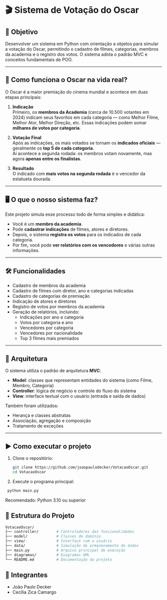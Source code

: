 # 🎬 Sistema de Votação do Oscar

## 📌 Objetivo

Desenvolver um sistema em Python com orientação a objetos para simular a votação do Oscar, permitindo o cadastro de filmes, categorias, membros da academia e o registro dos votos. O sistema adota o padrão MVC e conceitos fundamentais de POO.

---

## 🧠 Como funciona o Oscar na vida real?

O Oscar é a maior premiação do cinema mundial e acontece em duas etapas principais:

1. **Indicação**  
   Primeiro, os **membros da Academia** (cerca de 10.500 votantes em 2024) indicam seus favoritos em cada categoria — como Melhor Filme, Melhor Ator, Melhor Direção, etc. Essas indicações podem somar **milhares de votos por categoria**.

2. **Votação Final**  
   Após as indicações, os mais votados se tornam os **indicados oficiais** — geralmente os **top 5 de cada categoria**.  
   Aí acontece a segunda rodada: os membros votam novamente, mas agora **apenas entre os finalistas**.

3. **Resultado**  
   O indicado com **mais votos na segunda rodada** é o vencedor da estatueta dourada.

---

## 🖥️ O que o nosso sistema faz?

Este projeto simula esse processo todo de forma simples e didática:

- Você é um **membro da academia**.
- Pode **cadastrar indicações** de filmes, atores e diretores.
- Depois, o sistema **registra os votos** para os indicados de cada categoria.
- Por fim, você pode **ver relatórios com os vencedores** e várias outras informações.

---

## 🛠 Funcionalidades

- Cadastro de membros da academia
- Cadastro de filmes com diretor, ano e categorias indicadas
- Cadastro de categorias de premiação
- Indicação de atores e diretores
- Registro de votos por membros da academia
- Geração de relatórios, incluindo:
  - Indicações por ano e categoria
  - Votos por categoria e ano
  - Vencedores por categoria
  - Vencedores por nacionalidade
  - Top 3 filmes mais premiados

---

## 🧱 Arquitetura

O sistema utiliza o padrão de arquitetura **MVC**:
- **Model**: classes que representam entidades do sistema (como Filme, Membro, Categoria)
- **Controller**: lógica de negócio e controle do fluxo do sistema
- **View**: interface textual com o usuário (entrada e saída de dados)

Também foram utilizados:
- Herança e classes abstratas
- Associação, agregação e composição
- Tratamento de exceções

---

## ▶️ Como executar o projeto

1. Clone o repositório:
   ```bash
   git clone https://github.com/joaopaulodecker/VotacaoOscar.git
   cd VotacaoOscar
    ```

2. Execute o programa principal:
```bash
 python main.py
```
Recomendado: Python 3.10 ou superior

## 📁 Estrutura do Projeto
```bash
VotacaoOscar/
├── controller/        # Controladores das funcionalidades
├── model/             # Classes de domínio
├── view/              # Interface com o usuário
├── data/              # Simulação de armazenamento de dados
├── main.py            # Arquivo principal de execução
├── diagramas/         # Diagramas UML
└── README.md          # Documentação do projeto

```

## 👥 Integrantes
- João Paulo Decker 
- Cecília Zica Camargo



